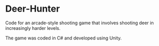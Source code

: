 # Deer-Hunter
Code for an arcade-style shooting game that involves shooting deer in increasingly harder levels.

The game was coded in C# and developed using Unity.

